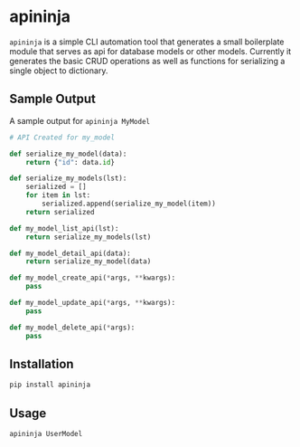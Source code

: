 # apininja

`apininja` is a simple CLI automation tool that generates a small boilerplate module
that serves as api for database models or other models. Currently it generates the basic
CRUD operations as well as functions for serializing a single object to dictionary.

## Sample Output

A sample output for `apininja MyModel`

```py
# API Created for my_model

def serialize_my_model(data):
	return {"id": data.id}

def serialize_my_models(lst):
	serialized = []
	for item in lst:
		serialized.append(serialize_my_model(item))
	return serialized

def my_model_list_api(lst):
	return serialize_my_models(lst)

def my_model_detail_api(data):
	return serialize_my_model(data)

def my_model_create_api(*args, **kwargs):
	pass

def my_model_update_api(*args, **kwargs):
	pass

def my_model_delete_api(*args):
	pass
```

## Installation

```py
pip install apininja
```

## Usage

```py
apininja UserModel
```

